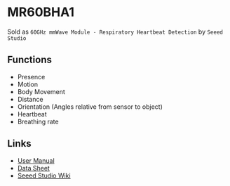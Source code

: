 # MR60BHA1

Sold as `60GHz mmWave Module - Respiratory Heartbeat Detection` by `Seeed Studio`

## Functions

* Presence
* Motion
* Body Movement
* Distance
* Orientation (Angles relative from sensor to object)
* Heartbeat
* Breathing rate

## Links

* [User Manual](https://files.seeedstudio.com/wiki/mmWave-radar/MR24HPC1_User_Manual-V1.5.pdf)
* [Data Sheet](https://files.seeedstudio.com/wiki/mmWave-radar/24GHz_mmWave_Sensor-Human_Static_Presence_Module_Lite_Datasheet.pdf)
* [Seeed Studio Wiki](https://wiki.seeedstudio.com/Radar_MR24HPC1/)